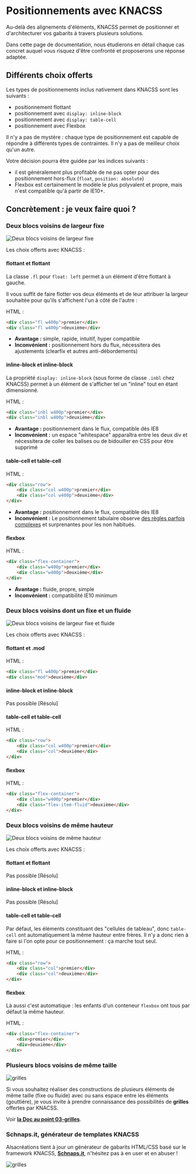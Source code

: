 # Positionnements avec KNACSS

Au-delà des alignements d'éléments, KNACSS permet de positionner et d'architecturer vos gabarits à travers plusieurs solutions.

Dans cette page de documentation, nous étudierons en détail chaque cas concret auquel vous risquez d'être confronté et proposerons une réponse adaptée.

## Différents choix offerts

Les types de positionnements inclus nativement dans KNACSS sont les suivants :

- positionnement flottant
- positionnement avec `display: inline-block`
- positionnement avec `display: table-cell`
- positionnement avec Flexbox

Il n'y a pas de mystère : chaque type de positionnement est capable de répondre à différents types de contraintes. Il n'y a pas de meilleur choix qu'un autre.

Votre décision pourra être guidée par les indices suivants :
- il est généralement plus profitable de ne pas opter pour des positionnement hors-flux (`float`, `position: absolute`)
- Flexbox est certainement le modèle le plus polyvalent et propre, mais n'est compatible qu'à partir de IE10+.

## Concrètement : je veux faire quoi ?

### Deux blocs voisins de largeur fixe

![Deux blocs voisins de largeur fixe](https://raw.githubusercontent.com/raphaelgoetter/KNACSS/master/doc/illust/03-layout1.png)

Les choix offerts avec KNACSS :

#### flottant et flottant

La classe `.fl` pour `float: left` permet à un élément d'être flottant à gauche.

Il vous suffit de faire flotter vos deux éléments et de leur attribuer la largeur souhaitée pour qu'ils s'affichent l'un à côté de l'autre :

HTML :
```html
<div class="fl w400p">premier</div>
<div class="fl w400p">deuxième</div>
```

- **Avantage :** simple, rapide, intuitif, hyper compatible
- **Inconvénient :** positionnement hors du flux, nécessitera des ajustements (clearfix et autres anti-débordements)

#### inline-block et inline-block

La propriété `display: inline-block` (sous forme de classe `.inbl` chez KNACSS) permet à un élément de s'afficher tel un "inline" tout en étant dimensionné.

HTML :
```html
<div class="inbl w400p">premier</div>
<div class="inbl w400p">deuxième</div>
```

- **Avantage :** positionnement dans le flux, compatible dès IE8
- **Inconvénient :** un espace "whitespace" apparaîtra entre les deux div et nécessitera de coller les balises ou de bidouiller en CSS pour être supprimé

#### table-cell et table-cell

HTML :
```html
<div class="row">
    <div class="col w400p">premier</div>
    <div class="col w400p">deuxième</div>
</div>
```

- **Avantage :** positionnement dans le flux, compatible dès IE8
- **Inconvénient :** Le positionnement tabulaire observe [des règles parfois complexes](http://www.alsacreations.com/tuto/lire/1522-le-modele-tabulaire-en-css.html) et surprenantes pour les non habitués.

#### flexbox

HTML :
```html
<div class="flex-container">
    <div class="w400p">premier</div>
    <div class="w400p">deuxième</div>
</div>
```

- **Avantage :** fluide, propre, simple
- **Inconvénient :** compatibilité IE10 minimum

### Deux blocs voisins dont un fixe et un fluide

![Deux blocs voisins de largeur fixe et fluide](https://raw.githubusercontent.com/raphaelgoetter/KNACSS/master/doc/illust/03-layout2.png)

Les choix offerts avec KNACSS :

#### flottant et .mod

HTML :
```html
<div class="fl w400p">premier</div>
<div class="mod">deuxième</div>
```

#### inline-block et inline-block

Pas possible [Résolu]

#### table-cell et table-cell

HTML :
```html
<div class="row">
    <div class="col w400p">premier</div>
    <div class="col">deuxième</div>
</div>
```

#### flexbox

HTML :
```html
<div class="flex-container">
    <div class="w400p">premier</div>
    <div class="flex-item-fluid">deuxième</div>
</div>
```

### Deux blocs voisins de même hauteur

![Deux blocs voisins de même hauteur](https://raw.githubusercontent.com/raphaelgoetter/KNACSS/master/doc/illust/03-layout3.png)

Les choix offerts avec KNACSS :

#### flottant et flottant

Pas possible [Résolu]

#### inline-block et inline-block

Pas possible [Résolu]

#### table-cell et table-cell

Par défaut, les éléments constituant des "cellules de tableau", donc `table-cell` ont automatiquement la même hauteur entre frères. Il n'y a donc rien à faire si l'on opte pour ce positionnement : ça marche tout seul.

HTML :
```html
<div class="row">
    <div class="col">premier</div>
    <div class="col">deuxième</div>
</div>
```

#### flexbox

Là aussi c'est automatique : les enfants d'un conteneur `flexbox` ont tous par défaut la même hauteur.

HTML :
```html
<div class="flex-container">
    <div>premier</div>
    <div>deuxième</div>
</div>
```

### Plusieurs blocs voisins de même taille

![grilles](https://raw.githubusercontent.com/raphaelgoetter/KNACSS/master/doc/illust/03-layout4.png)

Si vous souhaitez réaliser des constructions de plusieurs éléments de même taille (fixe ou fluide) avec ou sans espace entre les éléments (gouttière), je vous invite à prendre connaissance des possibilités de **grilles** offertes par KNACSS.

Voir **[la Doc au point 03-grilles](https://github.com/raphaelgoetter/KNACSS/blob/master/doc/03-grilles.md)**.

### Schnaps.it, générateur de templates KNACSS

Alsacréations tient à jour un générateur de gabarits HTML/CSS basé sur le framework KNACSS, **[Schnaps.it](http://schnaps.it/)**, n'hésitez pas à en user et en abuser&nbsp;!

![grilles](https://raw.githubusercontent.com/raphaelgoetter/KNACSS/master/doc/illust/schnapsit.png)
